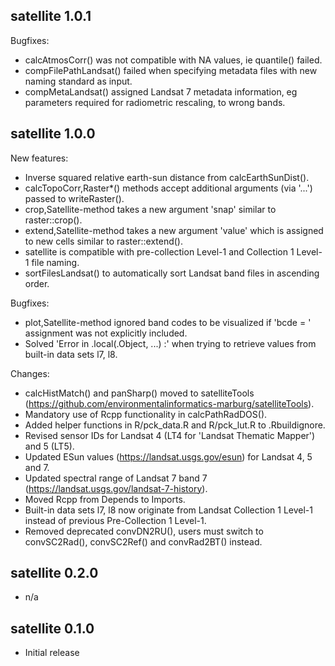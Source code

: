 ## satellite 1.0.1

Bugfixes:

  * calcAtmosCorr() was not compatible with NA values, ie quantile() failed.
  * compFilePathLandsat() failed when specifying metadata files with new naming standard as input.
  * compMetaLandsat() assigned Landsat 7 metadata information, eg parameters required for radiometric rescaling, to wrong bands.
  

## satellite 1.0.0

New features:

  * Inverse squared relative earth-sun distance from calcEarthSunDist(). 
  * calcTopoCorr,Raster*() methods accept additional arguments (via '...') passed to writeRaster(). 
  * crop,Satellite-method takes a new argument 'snap' similar to raster::crop().
  * extend,Satellite-method takes a new argument 'value' which is assigned to new cells similar to raster::extend().
  * satellite is compatible with pre-collection Level-1 and Collection 1 Level-1 file naming.
  * sortFilesLandsat() to automatically sort Landsat band files in ascending order.

Bugfixes:

  * plot,Satellite-method ignored band codes to be visualized if 'bcde = ' assignment was not explicitly included.
  * Solved 'Error in .local(.Object, ...) :' when trying to retrieve values from built-in data sets l7, l8.

Changes:

  * calcHistMatch() and panSharp() moved to satelliteTools (https://github.com/environmentalinformatics-marburg/satelliteTools).
  * Mandatory use of Rcpp functionality in calcPathRadDOS().
  * Added helper functions in R/pck_data.R and R/pck_lut.R to .Rbuildignore.
  * Revised sensor IDs for Landsat 4 (LT4 for 'Landsat Thematic Mapper') and 5 (LT5).
  * Updated ESun values (https://landsat.usgs.gov/esun) for Landsat 4, 5 and 7.
  * Updated spectral range of Landsat 7 band 7 (https://landsat.usgs.gov/landsat-7-history).
  * Moved Rcpp from Depends to Imports.
  * Built-in data sets l7, l8 now originate from Landsat Collection 1 Level-1 instead of previous Pre-Collection 1 Level-1.
  * Removed deprecated convDN2RU(), users must switch to convSC2Rad(), convSC2Ref() and convRad2BT() instead.


## satellite 0.2.0

* n/a


## satellite 0.1.0

* Initial release
